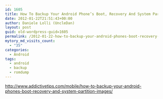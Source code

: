```yaml
---
id: 1605
title: How To Backup Your Android Phone’s Boot, Recovery And System Partition Images
date: 2012-01-22T21:51:43+00:00
author: Daniele Lolli (UncleDan)
layout: post
guid: old-wordpress-guid=1605
permalink: /2012-01-22-how-to-backup-your-android-phones-boot-recovery-and-system-partition-images.html
mytory_md_visits_count:
  - "35"
categories:
  - Android
tags:
  - android
  - backup
  - romdump
---
```

<http://www.addictivetips.com/mobile/how-to-backup-your-android-phones-boot-recovery-and-system-partition-images/>